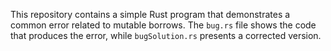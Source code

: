 This repository contains a simple Rust program that demonstrates a common error related to mutable borrows. The `bug.rs` file shows the code that produces the error, while `bugSolution.rs` presents a corrected version.